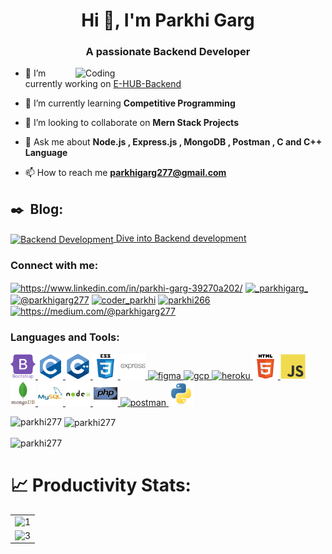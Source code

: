 <h1 align="center">Hi 👋, I'm Parkhi Garg</h1>
<h3 align="center">A passionate Backend Developer</h3>
<img align = "right" alt = "Coding" width = "400" src = "https://cdn.dribbble.com/users/1920348/screenshots/4332641/media/d5939be13ea1f3e40add7384af73ea92.gif">



- 🔭 I’m currently working on [E-HUB-Backend](https://github.com/PARKHI277/E-HUB-Backend)

- 🌱 I’m currently learning **Competitive Programming**

- 👯 I’m looking to collaborate on **Mern Stack Projects**

- 💬 Ask me about **Node.js , Express.js , MongoDB , Postman , C and C++ Language**

- 📫 How to reach me **parkhigarg277@gmail.com**


<h2> ✒️ &nbspBlog:</h2>  
 <a href="https://medium.com/@parkhigarg277/backend-development-51863dec21e5"><img align="center" src="https://miro.medium.com/max/1050/0*yzgyhxxWqYEF35K5" alt="Backend Development" height="48" width="45" />   Dive into Backend development</a> 



<h3 align="left">Connect with me:</h3>
<p align="left">
<a href="https://linkedin.com/in/https://www.linkedin.com/in/parkhi-garg-39270a202/" target="blank"><img align="center" src="https://raw.githubusercontent.com/rahuldkjain/github-profile-readme-generator/master/src/images/icons/Social/linked-in-alt.svg" alt="https://www.linkedin.com/in/parkhi-garg-39270a202/" height="30" width="40" /></a>
<a href="https://instagram.com/_parkhigarg_" target="blank"><img align="center" src="https://raw.githubusercontent.com/rahuldkjain/github-profile-readme-generator/master/src/images/icons/Social/instagram.svg" alt="_parkhigarg_" height="30" width="40" /></a>
<a href="https://medium.com/@parkhigarg277" target="blank"><img align="center" src="https://raw.githubusercontent.com/rahuldkjain/github-profile-readme-generator/master/src/images/icons/Social/medium.svg" alt="@parkhigarg277" height="30" width="40" /></a>
<a href="https://www.codechef.com/users/coder_parkhi" target="blank"><img align="center" src="https://cdn.jsdelivr.net/npm/simple-icons@3.1.0/icons/codechef.svg" alt="coder_parkhi" height="30" width="40" /></a>
<a href="https://www.leetcode.com/parkhi266" target="blank"><img align="center" src="https://raw.githubusercontent.com/rahuldkjain/github-profile-readme-generator/master/src/images/icons/Social/leet-code.svg" alt="parkhi266" height="30" width="40" /></a>
<a href="/https://medium.com/@parkhigarg277" target="blank"><img align="center" src="https://raw.githubusercontent.com/rahuldkjain/github-profile-readme-generator/master/src/images/icons/Social/rss.svg" alt="https://medium.com/@parkhigarg277" height="30" width="40" /></a>
</p>

<h3 align="left">Languages and Tools:</h3>
<p align="left"> <a href="https://getbootstrap.com" target="_blank" rel="noreferrer"> <img src="https://raw.githubusercontent.com/devicons/devicon/master/icons/bootstrap/bootstrap-plain-wordmark.svg" alt="bootstrap" width="40" height="40"/> </a> <a href="https://www.cprogramming.com/" target="_blank" rel="noreferrer"> <img src="https://raw.githubusercontent.com/devicons/devicon/master/icons/c/c-original.svg" alt="c" width="40" height="40"/> </a> <a href="https://www.w3schools.com/cpp/" target="_blank" rel="noreferrer"> <img src="https://raw.githubusercontent.com/devicons/devicon/master/icons/cplusplus/cplusplus-original.svg" alt="cplusplus" width="40" height="40"/> </a> <a href="https://www.w3schools.com/css/" target="_blank" rel="noreferrer"> <img src="https://raw.githubusercontent.com/devicons/devicon/master/icons/css3/css3-original-wordmark.svg" alt="css3" width="40" height="40"/> </a> <a href="https://expressjs.com" target="_blank" rel="noreferrer"> <img src="https://raw.githubusercontent.com/devicons/devicon/master/icons/express/express-original-wordmark.svg" alt="express" width="40" height="40"/> </a> <a href="https://www.figma.com/" target="_blank" rel="noreferrer"> <img src="https://www.vectorlogo.zone/logos/figma/figma-icon.svg" alt="figma" width="40" height="40"/> </a> <a href="https://cloud.google.com" target="_blank" rel="noreferrer"> <img src="https://www.vectorlogo.zone/logos/google_cloud/google_cloud-icon.svg" alt="gcp" width="40" height="40"/> </a> <a href="https://heroku.com" target="_blank" rel="noreferrer"> <img src="https://www.vectorlogo.zone/logos/heroku/heroku-icon.svg" alt="heroku" width="40" height="40"/> </a> <a href="https://www.w3.org/html/" target="_blank" rel="noreferrer"> <img src="https://raw.githubusercontent.com/devicons/devicon/master/icons/html5/html5-original-wordmark.svg" alt="html5" width="40" height="40"/> </a> <a href="https://developer.mozilla.org/en-US/docs/Web/JavaScript" target="_blank" rel="noreferrer"> <img src="https://raw.githubusercontent.com/devicons/devicon/master/icons/javascript/javascript-original.svg" alt="javascript" width="40" height="40"/> </a> <a href="https://www.mongodb.com/" target="_blank" rel="noreferrer"> <img src="https://raw.githubusercontent.com/devicons/devicon/master/icons/mongodb/mongodb-original-wordmark.svg" alt="mongodb" width="40" height="40"/> </a> <a href="https://www.mysql.com/" target="_blank" rel="noreferrer"> <img src="https://raw.githubusercontent.com/devicons/devicon/master/icons/mysql/mysql-original-wordmark.svg" alt="mysql" width="40" height="40"/> </a> <a href="https://nodejs.org" target="_blank" rel="noreferrer"> <img src="https://raw.githubusercontent.com/devicons/devicon/master/icons/nodejs/nodejs-original-wordmark.svg" alt="nodejs" width="40" height="40"/> </a> <a href="https://www.php.net" target="_blank" rel="noreferrer"> <img src="https://raw.githubusercontent.com/devicons/devicon/master/icons/php/php-original.svg" alt="php" width="40" height="40"/> </a> <a href="https://postman.com" target="_blank" rel="noreferrer"> <img src="https://www.vectorlogo.zone/logos/getpostman/getpostman-icon.svg" alt="postman" width="40" height="40"/> </a> <a href="https://www.python.org" target="_blank" rel="noreferrer"> <img src="https://raw.githubusercontent.com/devicons/devicon/master/icons/python/python-original.svg" alt="python" width="40" height="40"/> </a> </p>

<p><img align="left" src="https://github-readme-stats.vercel.app/api/top-langs?username=parkhi277&show_icons=true&locale=en&layout=compact" alt="parkhi277" /></p>

<p>&nbsp;<img align="center" src="https://github-readme-stats.vercel.app/api?username=parkhi277&show_icons=true&locale=en" alt="parkhi277" /></p>

<p><img align="center" src="https://github-readme-streak-stats.herokuapp.com/?user=parkhi277&" alt="parkhi277" /></p>

# 📈 Productivity Stats:
<table>
  <tr>
    <td><img src="https://github-profile-summary-cards.vercel.app/api/cards/profile-details?username=PARKHI277&theme=monokai"  display=block width=100% height=auto  alt="1" ></td>
   </tr> 
   <tr>
      <td><img src="https://activity-graph.herokuapp.com/graph?username=PARKHI277&bg_color=1a1b27&color=be90f2&line=638fda&point=35aea1&area=true"  display=block width=100% height=auto alt="3" ></td>
  </td>
  </tr>
</table>
  

